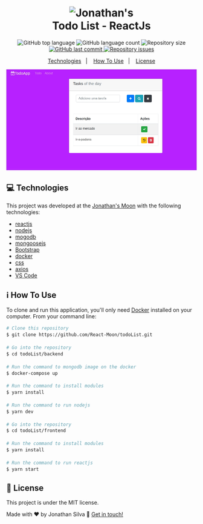 
<h1 align="center">
    <img alt="Jonathan's" src="https://i.pinimg.com/originals/52/1a/fa/521afaada5d1c270249703e2420fbbb3.png" />
    <br>
    Todo List - ReactJs
</h1>

<p align="center">
  <img alt="GitHub top language" src="https://img.shields.io/github/languages/top/React-Moon/todoList.svg">

  <img alt="GitHub language count" src="https://img.shields.io/github/languages/count/React-Moon/todoList.svg">

  <img alt="Repository size" src="https://img.shields.io/github/repo-size/React-Moon/todoList.svg">
  <a href="https://github.com/React-Moon/todoList/commits/master">
    <img alt="GitHub last commit" src="https://img.shields.io/github/last-commit/React-Moon/todoList.svg">
  </a>

  <a href="https://github.com/React-Moon/todoList/issues">
    <img alt="Repository issues" src="https://img.shields.io/github/issues/React-Moon/todoList.svg">
  </a>

<p align="center">
  <a href="#Moon-technologies">Technologies</a>&nbsp;&nbsp;&nbsp;|&nbsp;&nbsp;&nbsp;
  <a href="#information_source-how-to-use">How To Use</a>&nbsp;&nbsp;&nbsp;|&nbsp;&nbsp;&nbsp;
  <a href="#memo-license">License</a>
</p>

<p align="center">
  <img src="https://github.com/JonathansMoon/files/blob/master/images/todoList.jpg">
</p>

## :computer: Technologies

This project was developed at the [Jonathan's Moon](#) with the following technologies:

-  [reactjs](https://pt-br.reactjs.org/)
-  [nodejs](https://nodejs.org/en/download/)
-  [mogodb](https://www.mongodb.com/)
-  [mongoosejs](https://mongoosejs.com/)
-  [Bootstrap](https://getbootstrap.com/)
-  [docker](https://www.docker.com/)
-  [css](https://developer.mozilla.org/pt-BR/docs/Web/CSS)
-  [axios](https://github.com/axios/axios)
-  [VS Code][vc]

## :information_source: How To Use

To clone and run this application, you'll only need [Docker](https://www.docker.com/) installed on your computer. From your command line:

```bash
# Clone this repository
$ git clone https://github.com/React-Moon/todoList.git

# Go into the repository
$ cd todoList/backend

# Run the command to mongodb image on the docker
$ docker-compose up

# Run the command to install modules
$ yarn install

# Run the command to run nodejs
$ yarn dev

# Go into the repository
$ cd todoList/frontend

# Run the command to install modules
$ yarn install

# Run the command to run reactjs
$ yarn start
```

## :memo: License
This project is under the MIT license.

Made with ♥ by Jonathan Silva :wave: [Get in touch!](https://www.linkedin.com/in/jonathan-silva-gomes-53271a168/)

[vc]: https://code.visualstudio.com/
